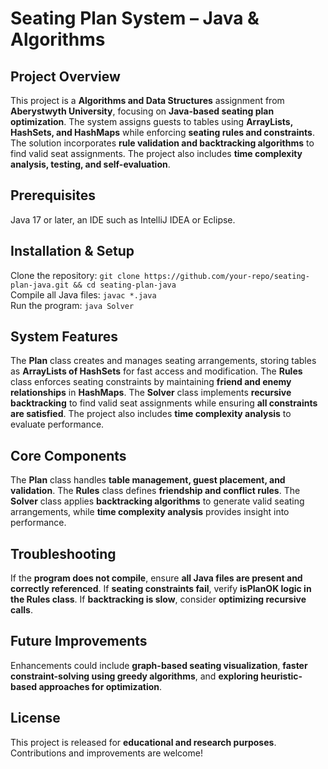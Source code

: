 # Seating Plan System – Java & Algorithms  
## Project Overview  
This project is a **Algorithms and Data Structures** assignment from **Aberystwyth University**, focusing on **Java-based seating plan optimization**. The system assigns guests to tables using **ArrayLists, HashSets, and HashMaps** while enforcing **seating rules and constraints**. The solution incorporates **rule validation and backtracking algorithms** to find valid seat assignments. The project also includes **time complexity analysis, testing, and self-evaluation**.  

## Prerequisites  
Java 17 or later, an IDE such as IntelliJ IDEA or Eclipse.  

## Installation & Setup  
Clone the repository: `git clone https://github.com/your-repo/seating-plan-java.git && cd seating-plan-java`  
Compile all Java files: `javac *.java`  
Run the program: `java Solver`  

## System Features  
The **Plan** class creates and manages seating arrangements, storing tables as **ArrayLists of HashSets** for fast access and modification. The **Rules** class enforces seating constraints by maintaining **friend and enemy relationships** in **HashMaps**. The **Solver** class implements **recursive backtracking** to find valid seat assignments while ensuring **all constraints are satisfied**. The project also includes **time complexity analysis** to evaluate performance.  

## Core Components  
The **Plan** class handles **table management, guest placement, and validation**. The **Rules** class defines **friendship and conflict rules**. The **Solver** class applies **backtracking algorithms** to generate valid seating arrangements, while **time complexity analysis** provides insight into performance.  

## Troubleshooting  
If the **program does not compile**, ensure **all Java files are present and correctly referenced**. If **seating constraints fail**, verify **isPlanOK logic in the Rules class**. If **backtracking is slow**, consider **optimizing recursive calls**.  

## Future Improvements  
Enhancements could include **graph-based seating visualization**, **faster constraint-solving using greedy algorithms**, and **exploring heuristic-based approaches for optimization**.  

## License  
This project is released for **educational and research purposes**. Contributions and improvements are welcome!  
